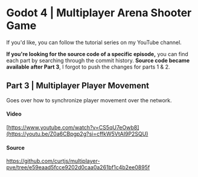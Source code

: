 # Godot 4 | Multiplayer Arena Shooter Game
If you'd like, you can follow the tutorial series on my YouTube channel.

**If you're looking for the source code of a specific episode,** you can find each part by searching through the commit history. **Source code became available after Part 3**, I forgot to push the changes for parts 1 & 2.

## Part 3 | Multiplayer Player Movement
Goes over how to synchronize player movement over the network.
#### Video
[https://www.youtube.com/watch?v=CS5qU7eOwb8](https://youtu.be/Z0a6CBpgp2g?si=cffkW5VtAI9P2SQU)

#### Source
https://github.com/curtjs/multiplayer-pve/tree/e59eaad5fcce9202d0caa0a261bf1c4b2ee0895f
